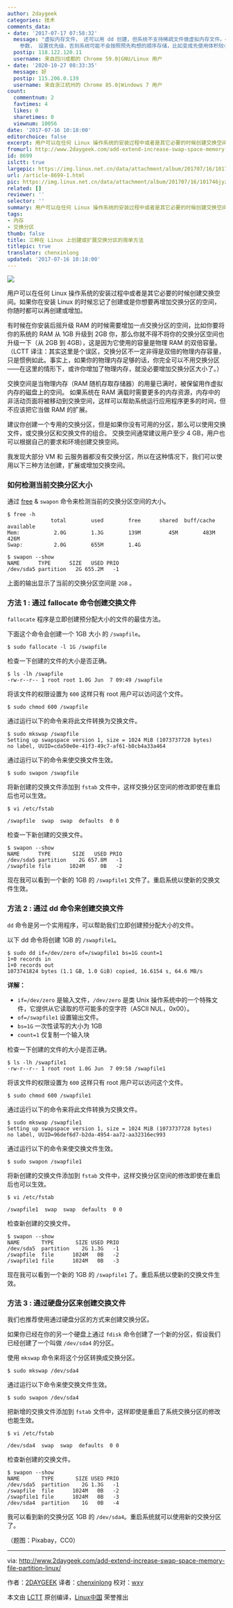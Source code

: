 ```yaml
---
author: 2daygeek
categories: 技术
comments_data:
- date: '2017-07-17 07:58:32'
  message: "虚拟内存文件， 还可以用 dd 创建，但系统不支持稀疏文件做虚拟内存文件。<br />\r\n最好在 fstab 挂载虚拟内存文件时，加 PRIO
    参数， 设置优先级，否则系统可能不会按照预先构想的顺序存储，比如变成先使用体积较小的，而不是较大的虚拟内存文件。"
  postip: 118.122.120.11
  username: 来自四川成都的 Chrome 59.0|GNU/Linux 用户
- date: '2020-10-27 08:33:35'
  message: 好
  postip: 115.206.0.139
  username: 来自浙江杭州的 Chrome 85.0|Windows 7 用户
count:
  commentnum: 2
  favtimes: 4
  likes: 0
  sharetimes: 0
  viewnum: 10056
date: '2017-07-16 10:18:00'
editorchoice: false
excerpt: 用户可以在任何 Linux 操作系统的安装过程中或者是其它必要的时候创建交换空间。如果你在安装 Linux 的时候忘记了创建或是你想要再增加交换分区的空间，你随时都可以再创建或增加。
fromurl: http://www.2daygeek.com/add-extend-increase-swap-space-memory-file-partition-linux/
id: 8699
islctt: true
largepic: https://img.linux.net.cn/data/attachment/album/201707/16/101746jyzcscciwlh7lv5d.jpg
url: /article-8699-1.html
pic: https://img.linux.net.cn/data/attachment/album/201707/16/101746jyzcscciwlh7lv5d.jpg.thumb.jpg
related: []
reviewer: ''
selector: ''
summary: 用户可以在任何 Linux 操作系统的安装过程中或者是其它必要的时候创建交换空间。如果你在安装 Linux 的时候忘记了创建或是你想要再增加交换分区的空间，你随时都可以再创建或增加。
tags:
- 内存
- 交换分区
thumb: false
title: 三种在 Linux 上创建或扩展交换分区的简单方法
titlepic: true
translator: chenxinlong
updated: '2017-07-16 10:18:00'
---
```


![](https://img.linux.net.cn/data/attachment/album/201707/16/101746jyzcscciwlh7lv5d.jpg)


用户可以在任何 Linux 操作系统的安装过程中或者是其它必要的时候创建交换空间。如果你在安装 Linux 的时候忘记了创建或是你想要再增加交换分区的空间，你随时都可以再创建或增加。


有时候在你安装后摇升级 RAM 的时候需要增加一点交换分区的空间，比如你要将你的系统的 RAM 从 1GB 升级到 2GB 你，那么你就不得不将你的交换分区空间也升级一下（从 2GB 到 4GB），这是因为它使用的容量是物理 RAM 的双倍容量。（LCTT 译注：其实这里是个误区，交换分区不一定非得是双倍的物理内存容量，只是惯例如此。事实上，如果你的物理内存足够的话，你完全可以不用交换分区——在这里的情形下，或许你增加了物理内存，就没必要增加交换分区大小了。）


交换空间是当物理内存（RAM 随机存取存储器）的用量已满时，被保留用作虚拟内存的磁盘上的空间。 如果系统在 RAM 满载时需要更多的内存资源，内存中的非活动页面将被移动到交换空间，这样可以帮助系统运行应用程序更多的时间，但不应该把它当做 RAM 的扩展。


建议你创建一个专用的交换分区，但是如果你没有可用的分区，那么可以使用交换文件，或交换分区和交换文件的组合。 交换空间通常建议用户至少 4 GB，用户也可以根据自己的要求和环境创建交换空间。


我发现大部分 VM 和 云服务器都没有交换分区，所以在这种情况下，我们可以使用以下三种方法创建，扩展或增加交换空间。


### 如何检测当前交换分区大小


通过 [free](http://www.2daygeek.com/free-command-to-check-memory-usage-statistics-in-linux/) & `swapon` 命令来检测当前的交换分区空间的大小。 



```
$ free -h
              total        used        free      shared  buff/cache   available
Mem:           2.0G        1.3G        139M         45M        483M        426M
Swap:          2.0G        655M        1.4G

$ swapon --show
NAME      TYPE      SIZE   USED PRIO
/dev/sda5 partition   2G 655.2M   -1

```

上面的输出显示了当前的交换分区空间是 `2GB` 。


### 方法 1 : 通过 fallocate 命令创建交换文件


`fallocate` 程序是立即创建预分配大小的文件的最佳方法。


下面这个命令会创建一个 1GB 大小 的 `/swapfile`。



```
$ sudo fallocate -l 1G /swapfile

```

检查一下创建的文件的大小是否正确。



```
$ ls -lh /swapfile
-rw-r--r-- 1 root root 1.0G Jun  7 09:49 /swapfile

```

将该文件的权限设置为 `600` 这样只有 root 用户可以访问这个文件。



```
$ sudo chmod 600 /swapfile

```

通过运行以下的命令来将此文件转换为交换文件。



```
$ sudo mkswap /swapfile
Setting up swapspace version 1, size = 1024 MiB (1073737728 bytes)
no label, UUID=cda50e0e-41f3-49c7-af61-b8cb4a33a464

```

通过运行以下的命令来使交换文件生效。



```
$ sudo swapon /swapfile

```

将新创建的交换文件添加到 `fstab` 文件中，这样交换分区空间的修改即使在重启后也可以生效。



```
$ vi /etc/fstab

/swapfile  swap  swap  defaults  0 0

```

检查一下新创建的交换文件。



```
$ swapon --show
NAME      TYPE       SIZE   USED PRIO
/dev/sda5 partition    2G 657.8M   -1
/swapfile file      1024M     0B   -2

```

现在我可以看到一个新的 1GB 的 `/swapfile1` 文件了。重启系统以使新的交换文件生效。


### 方法 2 : 通过 dd 命令来创建交换文件


`dd` 命令是另一个实用程序，可以帮助我们立即创建预分配大小的文件。


以下 dd 命令将创建 1GB 的 `/swapfile1`。



```
$ sudo dd if=/dev/zero of=/swapfile1 bs=1G count=1
1+0 records in
1+0 records out
1073741824 bytes (1.1 GB, 1.0 GiB) copied, 16.6154 s, 64.6 MB/s

```

**详解：**


* `if=/dev/zero` 是输入文件，`/dev/zero` 是类 Unix 操作系统中的一个特殊文件，它提供从它读取的尽可能多的空字符（ASCII NUL，0x00）。
* `of=/swapfile1` 设置输出文件。
* `bs=1G` 一次性读写的大小为 1GB
* `count=1` 仅复制一个输入块


检查一下创建的文件的大小是否正确。



```
$ ls -lh /swapfile1
-rw-r--r-- 1 root root 1.0G Jun  7 09:58 /swapfile1

```

将该文件的权限设置为 `600` 这样只有 root 用户可以访问这个文件。



```
$ sudo chmod 600 /swapfile1

```

通过运行以下的命令来将此文件转换为交换文件。



```
$ sudo mkswap /swapfile1
Setting up swapspace version 1, size = 1024 MiB (1073737728 bytes)
no label, UUID=96def6d7-b2da-4954-aa72-aa32316ec993

```

通过运行以下的命令来使交换文件生效。



```
$ sudo swapon /swapfile1

```

将新创建的交换文件添加到 `fstab` 文件中，这样交换分区空间的修改即使在重启后也可以生效。



```
$ vi /etc/fstab

/swapfile1  swap  swap  defaults  0 0

```

检查新创建的交换文件。



```
$ swapon --show
NAME       TYPE       SIZE USED PRIO
/dev/sda5  partition    2G 1.3G   -1
/swapfile  file      1024M   0B   -2
/swapfile1 file      1024M   0B   -3

```

现在我可以看到一个新的 1GB 的 `/swapfile1` 了。重启系统以使新的交换文件生效。


### 方法 3 : 通过硬盘分区来创建交换文件


我们也推荐使用通过硬盘分区的方式来创建交换分区。


如果你已经在你的另一个硬盘上通过 `fdisk` 命令创建了一个新的分区，假设我们已经创建了一个叫做 `/dev/sda4` 的分区。


使用 `mkswap` 命令来将这个分区转换成交换分区。



```
$ sudo mkswap /dev/sda4

```

通过运行以下命令来使交换文件生效。



```
$ sudo swapon /dev/sda4

```

把新增的交换文件添加到 `fstab` 文件中，这样即使是重启了系统交换分区的修改也能生效。



```
$ vi /etc/fstab

/dev/sda4  swap  swap  defaults  0 0

```

检查新创建的交换文件。



```
$ swapon --show
NAME       TYPE       SIZE USED PRIO
/dev/sda5  partition    2G 1.3G   -1
/swapfile  file      1024M   0B   -2
/swapfile1 file      1024M   0B   -3
/dev/sda4  partition    1G   0B   -4

```

我可以看到新的交换分区 1GB 的 `/dev/sda4`。重启系统就可以使用新的交换分区了。


（题图：Pixabay，CC0）




---


via: <http://www.2daygeek.com/add-extend-increase-swap-space-memory-file-partition-linux/>


作者：[2DAYGEEK](http://www.2daygeek.com/author/2daygeek/) 译者：[chenxinlong](https://github.com/chenxinlong) 校对：[wxy](https://github.com/wxy)


本文由 [LCTT](https://github.com/LCTT/TranslateProject) 原创编译，[Linux中国](https://linux.cn/) 荣誉推出
